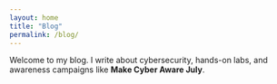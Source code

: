 ```yaml
---
layout: home
title: "Blog"
permalink: /blog/
---
```


Welcome to my blog. I write about cybersecurity, hands-on labs, and awareness campaigns like **Make Cyber Aware July**.
